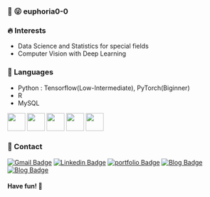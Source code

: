 
<!--
**euphoria0-0/euphoria0-0** is a ✨ _special_ ✨ repository because its `README.md` (this file) appears on your GitHub profile.

Here are some ideas to get you started:

- 🔭 I’m currently working on ...
- 🌱 I’m currently learning ...
- 👯 I’m looking to collaborate on ...
- 🤔 I’m looking for help with ...
- 💬 Ask me about ...
- 📫 How to reach me: ...
- 😄 Pronouns: ...
- ⚡ Fun fact: ...
-->

### 👋 :stuck_out_tongue_winking_eye: euphoria0-0 



### :fire: Interests

- Data Science and Statistics for special fields
- Computer Vision with Deep Learning

### :memo: Languages

- Python : Tensorflow(Low-Intermediate), PyTorch(Biginner) 
- R
- MySQL

<img src="https://www.python.org/static/community_logos/python-logo-master-v3-TM.png" height='40px'/> <img src="https://github.com/valohai/ml-logos/blob/master/tensorflow-tf.svg" height="40px"/> <img src="https://github.com/valohai/ml-logos/blob/master/pytorch.svg" height="40px"/> <img src="https://www.r-project.org/logo/Rlogo.svg" height="40px"/> <img src='https://www.mysql.com/common/logos/logo-mysql-170x115.png' height='40px'/>


### :love_letter: Contact

  [![Gmail Badge](https://img.shields.io/badge/Gmail-d14836?style=flat&logo=Gmail&logoColor=white&link=mailto:1996sypark@gmail.com)](mailto:1996sypark@gmail.com)
  [![Linkedin Badge](https://img.shields.io/badge/Linkedin-blue?style=flat&logo=Linkedin&logoColor=white&link=https://www.linkedin.com/in/su-yeong-p-782a62187//)](https://www.linkedin.com/in/su-yeong-p-782a62187/)
  [![portfolio Badge](http://img.shields.io/badge/-Portfolio-black?style=flat&logo=github&link=https://euphoria0-0.github.io/projects/)](https://euphoria0-0.github.io/projects/)
  [![Blog Badge](https://img.shields.io/badge/-NAVER%20Blog-2DB400?style=flat&logo=Blogger&logoColor=white&link=https://blog.naver.com/tutumd96/)](https://blog.naver.com/tutumd96/)
  [![Blog Badge](https://img.shields.io/badge/-Tistory%20Blog-black?style=flat&logo=Blogger&logoColor=white&link=https://euphoria0-0.tistory.com/)](https://euphoria0-0.tistory.com/)
  

#### Have fun! 🌱
